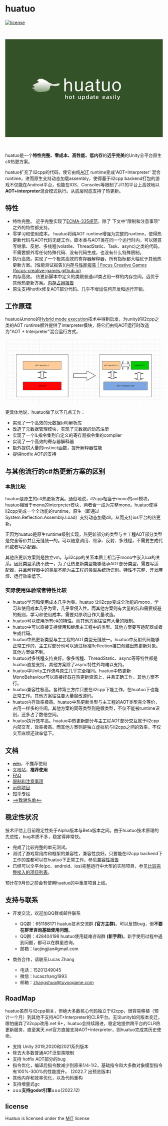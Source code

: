 
# huatuo

[![license](http://img.shields.io/badge/license-MIT-blue.svg)](https://github.com/focus-creative-games/huatuo/blob/main/LICENSE)

<br/>

![icon](docs/images/logo.png)

<br/>

huatuo是一个**特性完整、零成本、高性能、低内存**的**近乎完美**的Unity全平台原生c#热更方案。

huatuo扩充了il2cpp的代码，使它由纯[AOT](https://en.wikipedia.org/wiki/Ahead-of-time_compilation) runtime变成‘AOT+Interpreter’ 混合runtime，进而原生支持动态加载assembly，使得基于il2cpp backend打包的游戏不仅能在Android平台，也能在IOS、Consoles等限制了JIT的平台上高效地以**AOT+interpreter**混合模式执行。从底层彻底支持了热更新。

## 特性

- 特性完整。 近乎完整实现了[ECMA-335规范](https://www.ecma-international.org/publications-and-standards/standards/ecma-335/)，除了 下文中"限制和注意事项" 之外的特性都支持。
- 零学习和使用成本。 huatuo将纯AOT runtime增强为完整的runtime，使得热更新代码与AOT代码无缝工作。脚本类与AOT类在同一个运行时内，可以随意写继承、反射、多线程(volatile、ThreadStatic、Task、async)之类的代码。不需要额外写任何特殊代码、没有代码生成，也没有什么特殊限制。
- 执行高效。实现了一个极其高效的寄存器解释器，所有指标都大幅优于其他热更新方案。[性能测试报告]([内存与性能报告 | Focus Creative Games (focus-creative-games.github.io)](https://focus-creative-games.github.io/huatuo/performance/benchmark/#性能测试报告)
- 内存高效。 热更新脚本中定义的类跟普通c#类占用一样的内存空间，远优于其他热更新方案。[内存占用报告](https://focus-creative-games.github.io/huatuo/performance/benchmark/#内存占用报告)
- 原生支持hotfix修复AOT部分代码。几乎不增加任何开发和运行开销。

## 工作原理

huatuo从mono的[Hybrid mode execution](https://developpaper.com/new-net-interpreter-mono-has-arrived/)技术中得到启发，为unity的il2cpp之类的AOT runtime额外提供了interpreter模块，将它们由纯AOT运行时改造为"AOT + Interpreter"混合运行方式。

![icon](docs/images/architecture.png)

更具体地说，huatuo做了以下几点工作：

- 实现了一个高效的元数据(dll)解析库
- 改造了元数据管理模块，实现了元数据的动态注册
- 实现了一个IL指令集到自定义的寄存器指令集的compiler
- 实现了一个高效的寄存器解释器
- 额外提供大量的instinct函数，提升解释器性能
- 提供hotfix AOT的支持

## 与其他流行的c#热更新方案的区别

### 本质比较

huatuo是原生的c#热更新方案。通俗地说，il2cpp相当于mono的aot模块，huatuo相当于mono的interpreter模块，两者合一成为完整mono。huatuo使得il2cpp变成一个全功能的runtime，原生（即通过System.Reflection.Assembly.Load）支持动态加载dll，从而支持ios平台的热更新。

正因为huatuo是原生runtime级别实现，热更新部分的类型与主工程AOT部分类型是完全等价并且无缝统一的。可以随意调用、继承、反射、多线程，不需要生成代码或者写适配器。

其他热更新方案则是独立vm，与il2cpp的关系本质上相当于mono中嵌入lua的关系。因此类型系统不统一，为了让热更新类型能够继承AOT部分类型，需要写适配器，并且解释器中的类型不能为主工程的类型系统所识别。特性不完整、开发麻烦、运行效率低下。

### 实际使用体验或者特性比较

- huatuo学习和使用成本几乎为零。huatuo 让il2cpp变成全功能的mono，学习和使用成本几乎为零，几乎零侵入性。而其他方案则有大量的坑和需要规避的规则，学习和使用成本，需要对原项目作大量改造。
- huatuo可以使用所有c#的特性。而其他方案往往有大量的限制。
- huatuo中可以直接支持使用和继承主工程中的类型。其他方案要写适配器或者生成代码。
- huatuo中热更新类型与主工程的AOT类型无缝统一。huatuo中反射代码能够正常工作的，主工程部分也可以通过标准Reflection接口创建出热更新对象。其他方案做不到。
- huatuo对多线程支持良好。像多线程、ThreadStatic、async等等特性都是huatuo直接支持，其他方案除了async特性外均难以支持。
- huatuo中Unity工作流与原生几乎完全相同。huatuo中热更新MonoBehaviour可以直接挂载在热更新资源上，并且正确工作。其他方案不行。
- huatuo兼容性极高。各种第三方库只要在il2cpp下能工作，在huatuo下也能正常工作。其他方案往往要大量魔改源码。
- huatuo内存效率极高。huatuo中热更新类型与主工程的AOT类型完全等价，占用一样多的空间。其他方案的同等类型则是假类型，不仅不能被runtime识别，还多占了数倍空间。
- huatuo执行效率高。huatuo中热更新部分与主工程AOT部分交互属于il2cpp内部交互，效率极高。而其他方案则是独立虚拟机与il2cpp之间的效率，不仅交互麻烦还效率低下。

## 文档

- ~~[wiki](https://github.com/focus-creative-games/huatuo/wiki/home)~~，不推荐使用
- [文档站](https://focus-creative-games.github.io/)，**推荐使用**
- [FAQ](https://focus-creative-games.github.io/huatuo/faq/)
- [限制和注意事项](https://focus-creative-games.github.io/huatuo/performance/limit/)
- [示例项目](https://github.com/focus-creative-games/huatuo_trial)
- [知乎专栏](https://www.zhihu.com/column/c_1489549396035870720)
- [==>致谢名单<==](https://focus-creative-games.github.io/huatuo/donate/)

## 稳定性状况

技术评估上目前稳定性处于Alpha版本与Beta版本之间。由于huatuo技术原理的先进性，bug本质不多，稳定得非常快。

- 完成了比较完整的单元测试。
- 测试了游戏常用库和框架的兼容性，兼容性良好。只要能在il2cpp backend下工作的库都可以在huatuo下正常工作。参见[兼容性报告](https://focus-creative-games.github.io/huatuo/performance/compatible/)
- 已经可以全平台(pc、android、ios)完整运行中大型的实际项目，参见[比较完整接入的项目列表](https://focus-creative-games.github.io/huatuo/index/#%E5%B7%B2%E7%BB%8F%E6%88%90%E5%8A%9F%E6%8E%A5%E5%85%A5%E5%B9%B6%E4%B8%94%E8%B7%91%E9%80%9A%E5%87%A0%E4%B9%8E%E6%89%80%E6%9C%89%E6%A8%A1%E5%9D%97%E7%9A%84%E9%A1%B9%E7%9B%AE)。

预计在9月份之前会有使用huatuo的中重度项目上线。

## 支持与联系

- 开发交流，欢迎加QQ群或邮件联系
  - QQ群：651188171 huatuo技术交流群 **(官方主群)**。可以反馈bug，但**不要在群里咨询基础使用问题**。
  - QQ群：428404198 huatuo使用疑难咨询群 **(新手群)**。新手使用过程中遇到问题，都可以在群里咨询。
  - 邮箱：taojingjian#gmail.com

- 商务合作，请联系Lucas Zhang
  - 电话：15201249045
  - 微信：lucaszhang1993
  - 邮箱：zhangshuo@tuyoogame.com

## RoadMap

huatuo虽然与il2cpp相关，但绝大多数核心代码独立于il2cpp，很容易移植（预计一个月）到其他不支持AOT+Interpreter的CLR平台。无论unity如何版本变迁，哪怕废弃了il2cpp改用.net 6+，huatuo会持续跟进，稳定地提供跨平台的CLR热更新服务，直至某天.net官方直接支持AOT+Interpreter，则huatuo完成其历史使命。

- 支持 Unity 2019,2020和2021系列版本
- 除去大多数普通AOT泛型类限制
- 支持 hotfix AOT部分的bug
- 指令优化，编译后指令数减少到原来1/4-1/2，基础指令和大多数对象模型指令有100%-300%的性能提升。 (2022.7 出预览版本)
- 其他内存和效率优化，以及代码重构
- 支持增量式gc
- **===支持godot引擎===**(2022.12)

## license

Huatuo is licensed under the [MIT](https://github.com/focus-creative-games/huatuo/blob/main/LICENSE) license
